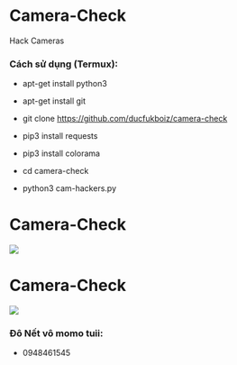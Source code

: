 # Camera-Check

Hack Cameras

<h3> Cách sử dụng (Termux): </h3>

* apt-get install python3

* apt-get install git

* git clone https://github.com/ducfukboiz/camera-check

* pip3 install requests

* pip3 install colorama

* cd camera-check

* python3 cam-hackers.py

# Camera-Check

<img src="https://github.com/AngelSecurityTeam/Cam-Hackers/blob/master/camfoto.png">

# Camera-Check

<img src="https://github.com/AngelSecurityTeam/Cam-Hackers/blob/master/camfoto2.png">

<h3> Đô Nết vô momo tuii: </h3>

* 0948461545
